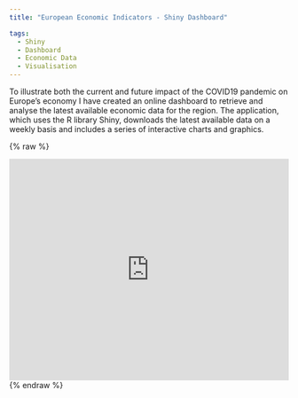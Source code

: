 ```yaml
---
title: "European Economic Indicators - Shiny Dashboard"

tags:
  - Shiny
  - Dashboard
  - Economic Data
  - Visualisation
---
```


To illustrate both the current and future impact of the COVID19 pandemic on Europe’s economy I have created an online dashboard to retrieve and analyse the latest available 
economic data for the region. The application, which uses the R library Shiny, downloads the latest available data on a weekly basis and includes a series of interactive charts and graphics.  
 
{% raw %}
<iframe height="400" width="100%" frameborder="no" src="https://mjacobsdata.shinyapps.io/europe-economy-covid/" scrolling="no" frameborder="0"> </iframe>
{% endraw %}


